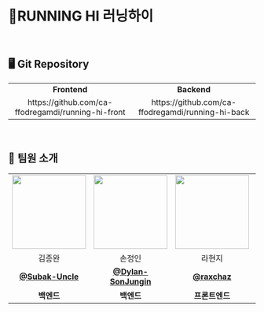# 🏃RUNNING HI 러닝하이

<br>

## 🖥️ Git Repository
<table>
  <tr>
    <td align="center"><strong>Frontend</strong></td>
    <td align="center"><strong>Backend</strong></td>
  </tr>
  <tr>
    <td align="center">https://github.com/ca-ffodregamdi/running-hi-front</td>
    <td align="center">https://github.com/ca-ffodregamdi/running-hi-back</td>
  </tr>
</table>


<br>

## 👋 팀원 소개
<table>
  <tr>
    <td align="center"><a href="https://github.com/Subak-Uncle"><img src="https://avatars.githubusercontent.com/Subak-Uncle" width="150px;" alt="">
    <td align="center"><a href="https://github.com/Dylan-SonJungin"><img src="https://avatars.githubusercontent.com/Dylan-SonJungin" width="150px;" alt="">
    <td align="center"><a href="https://github.com/raxchaz"><img src="https://avatars.githubusercontent.com/raxchaz" width="150px;" alt="">
    <td align="center"><a href="https://github.com/numerical43"><img src="https://avatars.githubusercontent.com/numerical43" width="150px;" alt="">
    <td align="center"><a href="https://github.com/hodin030"><img src="https://avatars.githubusercontent.com/hodin030" width="150px;" alt="">
    <td align="center"><a href="https://github.com/fakerdeft"><img src="https://avatars.githubusercontent.com/fakerdeft" width="150px;" alt="">

  </tr>
  <tr>
    <td align="center">김종완</td>
    <td align="center">손정인</td>
    <td align="center">라현지</td>
    <td align="center">강수의</td>
    <td align="center">이효진</td>
    <td align="center">조만제</td>
  </tr>
    <tr>
    <td align="center"><a href="https://github.com/Subak-Uncle"><b>@Subak-Uncle</b></td>
    <td align="center"><a href="https://github.com/Dylan-SonJungin"><b>@Dylan-SonJungin</b></td>
    <td align="center"><a href="https://github.com/raxchaz"><b>@raxchaz</b></td>
    <td align="center"><a href="https://github.com/numerical43"><b>@numerical43</b></td>
    <td align="center"><a href="https://github.com/hodin030"><b>@hodin030</b></td>
    <td align="center"><a href="https://github.com/fakerdeft"><b>@fakerdeft</b></td>
  </tr>
    <tr>
    <td align="center"><strong>백엔드</strong></td>
    <td align="center"><strong>백엔드</strong></td>
    <td align="center"><strong>프론트엔드</strong></td>
    <td align="center"><strong>백엔드</strong></td>
    <td align="center"><strong>백엔드</strong></td>
    <td align="center"><strong>백엔드</strong></td>
  </tr>
</table>

<br>

